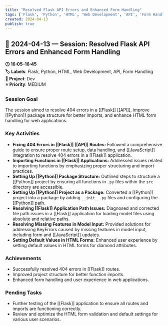 ```yaml
---
title: "Resolved Flask API Errors and Enhanced Form Handling"
tags: ['Flask', 'Python', 'HTML', 'Web Development', 'API', 'Form Handling']
created: 2024-04-13
publish: true
---
```


## 📅 2024-04-13 — Session: Resolved Flask API Errors and Enhanced Form Handling

**🕒 16:05–16:45**  
**🏷️ Labels**: Flask, Python, HTML, Web Development, API, Form Handling  
**📂 Project**: Dev  
**⭐ Priority**: MEDIUM  


### Session Goal
The session aimed to resolve 404 errors in a [[Flask]] [[API]], improve [[Python]] package structure for better imports, and enhance HTML form handling for web applications.

### Key Activities
- **Fixing 404 Errors in [[Flask]] [[API]] Routes:** Followed a comprehensive guide to ensure proper route setup, data handling, and [[JavaScript]] integration to resolve 404 errors in a [[Flask]] application.
- **Importing Functions in [[Flask]] Applications:** Addressed issues related to importing functions by emphasizing proper structuring and import practices.
- **Setting Up [[Python]] Package Structure:** Outlined steps to structure a [[Python]] project by ensuring all functions in `.py` files within the `src` directory are accessible.
- **Setting Up [[Python]] Project as a Package:** Converted a [[Python]] project into a package by adding `__init__.py` files and configuring the [[Python]] path.
- **Resolving [[Flask]] Application Path Issues:** Diagnosed and corrected file path issues in a [[Flask]] application for loading model files using absolute and relative paths.
- **Resolving Missing Features in Model Input:** Provided solutions for addressing KeyErrors caused by missing features in model input, including form and [[JavaScript]] updates.
- **Setting Default Values in HTML Forms:** Enhanced user experience by setting default values in HTML forms for diamond attributes.

### Achievements
- Successfully resolved 404 errors in [[Flask]] routes.
- Improved project structure for better function imports.
- Enhanced form handling and user experience in web applications.

### Pending Tasks
- Further testing of the [[Flask]] application to ensure all routes and imports are functioning correctly.
- Review and optimize the HTML form validation and default settings for various user scenarios.
